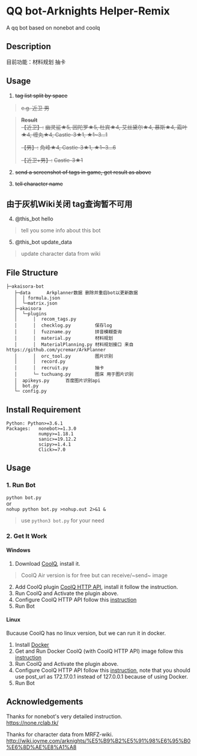 # QQ bot-Arknights Helper-Remix
A qq bot based on nonebot and coolq

## Description
目前功能：材料规划 抽卡
## Usage
1. ~~tag list split by space~~
>~~e.g. 近卫 男~~

>**~~Result~~**\
>~~【近卫】:~~
>~~幽灵鲨★5, 因陀罗★5, 杜宾★4, 艾丝黛尔★4, 慕斯★4, 霜叶★4, 缠丸★4, Castle-3★1, ★1~3...1~~
>
>~~【男】:~~
>~~角峰★4, Castle-3★1, ★1~3...6~~
>
>~~【近卫+男】:~~
>~~Castle-3★1~~

2. ~~send a screenshot of tags in game, get result as above~~

3. ~~tell character name~~

## 由于灰机Wiki关闭  tag查询暂不可用

4. @this_bot hello

>tell you some info about this bot

5. @this_bot update_data

>update character data from wiki

## File Structure
```
├─akaisora-bot
   ├─data      Arkplanner数据 删除并重启bot以更新数据
   │  │ formula.json   
   │  └─matrix.json
   ├─akaisora
   │  └─plugins
   │      │  recom_tags.py
   │      │  checklog.py         保存log
   │      │  fuzzname.py         拼音模糊查询
   │      │  material.py         材料规划
   │      │  MaterialPlanning.py 材料规划接口 来自https://github.com/ycremar/ArkPlanner
   │      │  orc_tool.py         图片识别
   │      │  record.py           
   │      │  recruit.py          抽卡
   │      └─ tuchuang.py         图床 用于图片识别
   │  apikeys.py      百度图片识别api
   │  bot.py
   └─ config.py
```

## Install Requirement
```
Python: Python>=3.6.1
Packages:   nonebot>=1.3.0
            numpy>=1.18.1
            sanic>=19.12.2
            scipy>=1.4.1
            Click>=7.0
```

## Usage
### 1. Run Bot
`python bot.py`\
or\
`nohup python bot.py >nohup.out 2>&1 &`
> use `python3 bot.py` for your need

### 2. Get It Work
#### Windows

1. Download [CoolQ](https://cqp.cc/b/news), install it.
> CoolQ Air version is for free but can receive/~send~ image
2. Add CoolQ plugin [CoolQ HTTP API](https://cqhttp.cc/docs/4.10/#/), install it follow the instruction.
3. Run CoolQ and Activate the plugin above.
4. Configure CoolQ HTTP API follow this [instruction](https://none.rclab.tk/guide/getting-started.html#%E9%85%8D%E7%BD%AE-coolq-http-api-%E6%8F%92%E4%BB%B6)
5. Run Bot

#### Linux
Bucause CoolQ has no linux version, but we can run it in docker.
1. Install [Docker](https://docs.docker.com/install/linux/docker-ce/ubuntu/)
2. Get and Run Docker CoolQ (with CoolQ HTTP API) image follow this [instruction](https://cqhttp.cc/docs/4.10/#/?id=%E4%BD%BF%E7%94%A8-docker)
3. Run CoolQ and Activate the plugin above.
4. Configure CoolQ HTTP API follow this [instruction](https://none.rclab.tk/guide/getting-started.html#%E9%85%8D%E7%BD%AE-coolq-http-api-%E6%8F%92%E4%BB%B6), note that you should use post_url as 172.17.0.1 instead of 127.0.0.1 because of using Docker.
5. Run Bot

## Acknowledgements
Thanks for nonebot's very detailed instruction.\
https://none.rclab.tk/

Thanks for character data from MRFZ-wiki.\
http://wiki.joyme.com/arknights/%E5%B9%B2%E5%91%98%E6%95%B0%E6%8D%AE%E8%A1%A8
